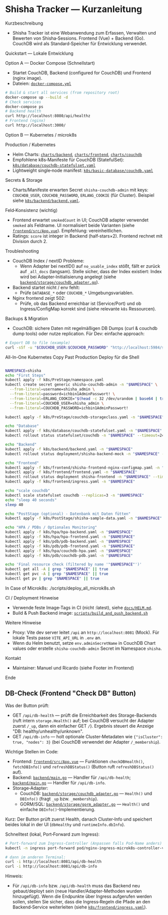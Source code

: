 # Shisha Tracker — Kurzanleitung

Kurzbeschreibung
- Shisha Tracker ist eine Webanwendung zum Erfassen, Verwalten und Bewerten von Shisha‑Sessions. Frontend (Vue) + Backend (Go). CouchDB wird als Standard‑Speicher für Entwicklung verwendet.

Quickstart — Lokale Entwicklung

Option A — Docker Compose (Schnellstart)
- Startet CouchDB, Backend (configured for CouchDB) und Frontend (nginx image).
- Dateien: [`docker-compose.yml`](docker-compose.yml:1)

```bash
# Build & start all services (from repository root)
docker-compose up --build -d
# Check services
docker-compose ps
# Backend health
curl http://localhost:8080/api/healthz
# Frontend (nginx)
curl http://localhost:3000/
```

Option B — Kubernetes / microk8s

Production / Kubernetes
- Helm Charts: [`charts/backend`](charts/backend/Chart.yaml:1), [`charts/frontend`](charts/frontend/Chart.yaml:1), [`charts/couchdb`](charts/couchdb/Chart.yaml:1)
- Empfohlene k8s‑Manifeste für CouchDB (StatefulSet): [`k8s/database/couchdb-statefulset.yaml`](k8s/database/couchdb-statefulset.yaml:1)
- Lightweight single‑node manifest: [`k8s/basic-database/couchdb.yaml`](k8s/basic-database/couchdb.yaml:1)

Secrets & Storage
- Charts/Manifeste erwarten Secret `shisha-couchdb-admin` mit keys: `COUCHDB_USER`, `COUCHDB_PASSWORD`, `ERLANG_COOKIE` (für Cluster). Beispiel siehe [`k8s/backend/backend.yaml`](k8s/backend/backend.yaml:31).

Feld‑Konsistenz (wichtig)
- Frontend erwartet `smokedCount` in UI; CouchDB adapter verwendet `smoked` als Feldname. UI normalisiert beide Varianten (siehe [`frontend/src/App.vue`](frontend/src/App.vue:230)). Empfehlung: vereinheitlichen.
- Ratings: `score` ist integer in Backend (half‑stars×2). Frontend rechnet mit Division durch 2.

Troubleshooting
- CouchDB Index / nextID Probleme:
  - Wenn Adapter bei nextID() auf `no_usable_index` stößt, fällt er zurück auf `_all_docs` (langsam). Stelle sicher, dass der Index existiert: Index wird bei Adapter‑Initialisierung angelegt (siehe [`backend/storage/couchdb_adapter.go`](backend/storage/couchdb_adapter.go:117)).
- Backend startet nicht / env fehlt:
  - Prüfe `DATABASE_*` oder `COUCHDB_*` Umgebungsvariablen.
- Nginx frontend zeigt 502:
  - Prüfe, ob das Backend erreichbar ist (Service/Port) und ob Ingress/ConfigMap korrekt sind (siehe relevante `k8s` Ressourcen).

Backups & Migration
- CouchDB: sichere Daten mit regelmäßigen DB Dumps (curl & couchdb dump tools) oder nutze replication. Für Dev: einfache approach:

```bash
# Export DB to file (example)
curl -sSf -u "$COUCHDB_USER:$COUCHDB_PASSWORD" "http://localhost:5984/shisha/_all_docs?include_docs=true" -o shisha-all.json
```

All-In-One Kubernetes Copy Past Production Deploy für die Shell
```bash

NAMESPACE=shisha
echo "First Steps"
kubectl apply -f k8s/PreStage/namespace.yaml
kubectl create secret generic shisha-couchdb-admin -n "$NAMESPACE" \
  --from-literal=username=shisha_admin \
  --from-literal=password=ichbin1AdminPasswort! \
  --from-literal=ERLANG_COOKIE="$(head -c 32 /dev/urandom | base64 | tr -dc 'a-zA-Z0-9' | cut -c1-64)" \
  --from-literal=COUCHDB_USER=shisha_admin \
  --from-literal=COUCHDB_PASSWORD=ichbin1AdminPasswort!

kubectl apply -f k8s/PreStage/couchdb-storageclass.yaml -n "$NAMESPACE"

echo "Database"
kubectl apply -f k8s/database/couchdb-statefulset.yaml -n "$NAMESPACE"
kubectl rollout status statefulset/couchdb -n "$NAMESPACE" --timeout=240s

echo "Backend"
kubectl apply -f k8s/backend/backend.yaml -n "$NAMESPACE"
kubectl rollout status deployment/shisha-backend-mock -n "$NAMESPACE" --timeout=120s

echo "Frontend"
kubectl apply -f k8s/frontend/shisha-frontend-nginx-configmap.yaml -n "$NAMESPACE"
kubectl apply -f k8s/frontend/frontend.yaml -n "$NAMESPACE"
kubectl rollout status deployment shisha-frontend -n "$NAMESPACE" --timeout=120s
kubectl apply -f k8s/frontend/ingress.yaml -n "$NAMESPACE"

echo "scale couchdb"
kubectl scale statefulset couchdb --replicas=3 -n "$NAMESPACE"
echo "sleep 40 seconds"
sleep 40

echo "PostStage (optional) - Datenbank mit Daten fütten"
kubectl apply -f k8s/PostStage/shisha-sample-data.yaml -n "$NAMESPACE"

echo "HPA / PDBs / Optionales Monitoring"
kubectl apply -f k8s/hpa/hpa-backend.yaml -n "$NAMESPACE"
kubectl apply -f k8s/hpa/hpa-frontend.yaml -n "$NAMESPACE"
kubectl apply -f k8s/pdb/pdb-backend.yaml -n "$NAMESPACE"
kubectl apply -f k8s/pdb/pdb-frontend.yaml -n "$NAMESPACE"
kubectl apply -f k8s/hpa/couchdb-hpa.yaml -n "$NAMESPACE"
kubectl apply -f k8s/pdb/couchdb-pdb.yaml -n "$NAMESPACE"

echo 'Final resource check (filtered by name '"$NAMESPACE"')'
kubectl get all -A | grep "$NAMESPACE" || true
kubectl get pvc -A | grep "$NAMESPACE" || true
kubectl get pv | grep "$NAMESPACE" || true


```

In Case of Microk8s: ./scripts/deploy_all_microk8s.sh

CI / Deployment Hinweise
- Verwende feste Image‑Tags in CI (nicht :latest), siehe [`docs/HELM.md`](docs/HELM.md:1).
- Build & Push Backend image: [`scripts/build_and_push_backend.sh`](scripts/build_and_push_backend.sh:1)

Weitere Hinweise
- Proxy: Vite dev server leitet `/api` an `http://localhost:8081` (Mock). Für lokale Tests passe `VITE_API_URL` in `.env` an.
- Wenn du Helm benutzt, setze `env.adminSecretName` in CouchDB Chart values oder erstelle `shisha-couchdb-admin` Secret im Namespace `shisha`.

Kontakt
- Maintainer: Manuel und Ricardo (siehe Footer im Frontend)

Ende

## DB-Check (Frontend "Check DB" Button)

Was der Button prüft:
- GET `/api/db-health` — prüft die Erreichbarkeit des Storage-Backends (ruft intern `storage.Health()` auf; bei CouchDB versucht der Adapter zuerst `/_up`, dann ein einfacher GET `/`). Ergebnis steuert die Anzeige "DB: healthy/unhealthy/unknown".
- GET `/api/db-info` — holt optionale Cluster‑Metadaten wie `{"isCluster": true, "nodes": 3}` (bei CouchDB verwendet der Adapter `/_membership`).

Wichtige Stellen im Code:
- Frontend: [`frontend/src/App.vue`](frontend/src/App.vue:256) — Funktionen `checkDBHealth()`, `fetchDBInfo()` und `refreshDBStatus()` (Button ruft `refreshDBStatus()` auf).
- Backend: [`backend/main.go`](backend/main.go:123) — Handler für `/api/db-health`; [`backend/main.go`](backend/main.go:166) — Handler für `/api/db-info`.
- Storage‑Adapter:
  - CouchDB: [`backend/storage/couchdb_adapter.go`](backend/storage/couchdb_adapter.go:149) — `Health()` und `DBInfo()` (fragt `_up` bzw. `_membership`).
  - GORM/SQL: [`backend/storage/gorm_adapter.go`](backend/storage/gorm_adapter.go:133) — `Health()` und einfache `DBInfo()`-Implementierung.

Kurz: Der Button prüft zuerst Health, danach Cluster‑Info und speichert beides lokal in der UI (`dbHealthy` und `runtimeInfo.dbInfo`).

Schnelltest (lokal, Port‑Forward zum Ingress):
```bash
# Port‑forward zum Ingress‑Controller (Anpassen falls Pod-Name anders)
kubectl -n ingress port-forward pod/nginx-ingress-microk8s-controller-vwcbb 8081:80

# dann im anderen Terminal:
curl -i http://localhost:8081/api/db-health
curl -i http://localhost:8081/api/db-info
```

Hinweis:
- Für `/api/db-info` bzw. `/api/db-health` muss das Backend neu gebaut/deployt sein (neue Handler/Adapter-Methoden wurden hinzugefügt). Wenn die Endpunkte über Ingress aufgerufen werden sollen, stellen Sie sicher, dass die Ingress‑Regeln die Pfade an den Backend‑Service weiterleiten (siehe [`k8s/frontend/ingress.yaml`](k8s/frontend/ingress.yaml:1)).
